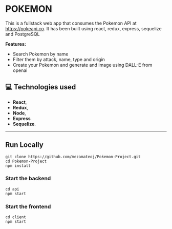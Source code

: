 # **POKEMON**

This is a fullstack web app that consumes the Pokemon API at https://pokeapi.co. It has been built using react, redux, express, sequelize and PostgreSQL

**Features:**

-   Search Pokemon by name
-   Filter them by attack, name, type and origin
-   Create your Pokemon and generate and image using DALL-E from openai

## **💻 Technologies used**

-   **React**,
-   **Redux**,
-   **Node**,
-   **Express**
-   **Sequelize**.

---

## Run Locally

```
git clone https://github.com/mezamateoj/Pokemon-Project.git
cd Pokemon-Project
npm install
```

### Start the backend

```
cd api
npm start
```

### Start the frontend

```
cd client
npm start
```
